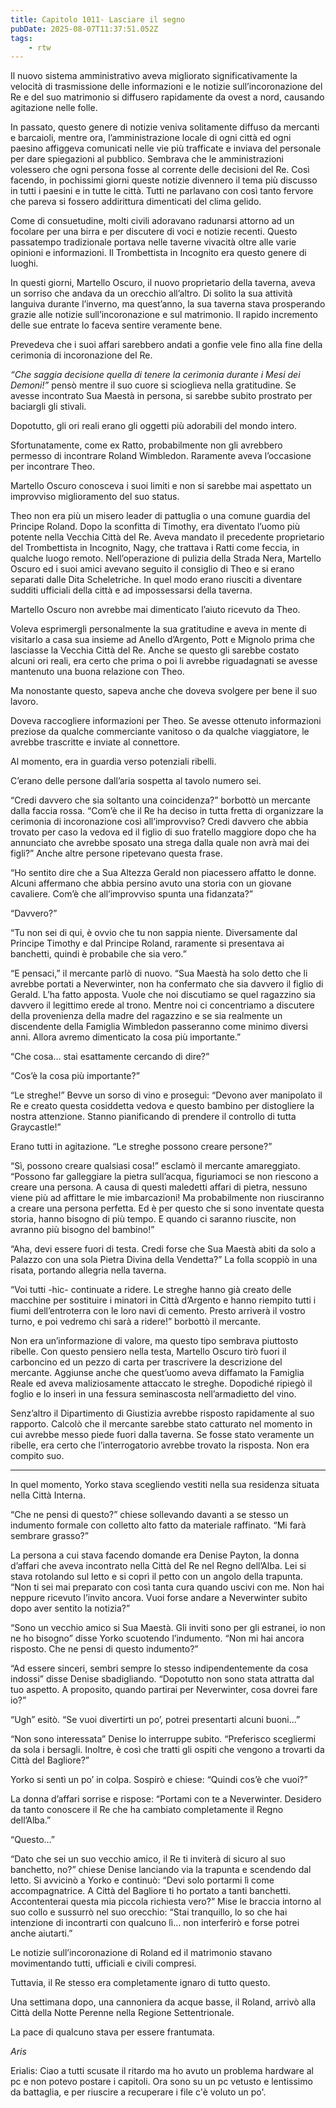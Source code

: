```yaml
---
title: Capitolo 1011- Lasciare il segno
pubDate: 2025-08-07T11:37:51.052Z
tags:
    - rtw
---
```



Il nuovo sistema amministrativo aveva migliorato significativamente la velocità di trasmissione delle informazioni e le notizie sull’incoronazione del Re e del suo matrimonio si diffusero rapidamente da ovest a nord, causando agitazione nelle folle.


In passato, questo genere di notizie veniva solitamente diffuso da mercanti e barcaioli, mentre ora, l’amministrazione locale di ogni città ed ogni paesino affiggeva comunicati nelle vie più trafficate e inviava del personale per dare spiegazioni al pubblico. Sembrava che le amministrazioni volessero che ogni persona fosse al corrente delle decisioni del Re. Così facendo, in pochissimi giorni queste notizie divennero il tema più discusso in tutti i paesini e in tutte le città. Tutti ne parlavano con così tanto fervore che pareva si fossero addirittura dimenticati del clima gelido.


Come di consuetudine, molti civili adoravano radunarsi attorno ad un focolare per una birra e per discutere di voci e notizie recenti. Questo passatempo tradizionale portava nelle taverne vivacità oltre alle varie opinioni e informazioni. Il Trombettista in Incognito era questo genere di luoghi.


In questi giorni, Martello Oscuro, il nuovo proprietario della taverna, aveva un sorriso che andava da un orecchio all’altro. Di solito la sua attività languiva durante l’inverno, ma quest’anno, la sua taverna stava prosperando grazie alle notizie sull’incoronazione e sul matrimonio. Il rapido incremento delle sue entrate lo faceva sentire veramente bene.


Prevedeva che i suoi affari sarebbero andati a gonfie vele fino alla fine della cerimonia di incoronazione del Re.


<em>“Che saggia decisione quella di tenere la cerimonia durante i Mesi dei Demoni!”</em> pensò mentre il suo cuore si scioglieva nella gratitudine. Se avesse incontrato Sua Maestà in persona, si sarebbe subito prostrato per baciargli gli stivali.


Dopotutto, gli ori reali erano gli oggetti più adorabili del mondo intero.


Sfortunatamente, come ex Ratto, probabilmente non gli avrebbero permesso di incontrare Roland Wimbledon. Raramente aveva l’occasione per incontrare Theo.


Martello Oscuro conosceva i suoi limiti e non si sarebbe mai aspettato un improvviso miglioramento del suo status.


Theo non era più un misero leader di pattuglia o una comune guardia del Principe Roland. Dopo la sconfitta di Timothy, era diventato l’uomo più potente nella Vecchia Città del Re. Aveva mandato il precedente proprietario del Trombettista in Incognito, Nagy, che trattava i Ratti come feccia, in qualche luogo remoto. Nell’operazione di pulizia della Strada Nera, Martello Oscuro ed i suoi amici avevano seguito il consiglio di Theo e si erano separati dalle Dita Scheletriche. In quel modo erano riusciti a diventare sudditi ufficiali della città e ad impossessarsi della taverna.


Martello Oscuro non avrebbe mai dimenticato l’aiuto ricevuto da Theo.


Voleva esprimergli personalmente la sua gratitudine e aveva in mente di visitarlo a casa sua insieme ad Anello d’Argento, Pott e Mignolo prima che lasciasse la Vecchia Città del Re. Anche se questo gli sarebbe costato alcuni ori reali, era certo che prima o poi li avrebbe riguadagnati se avesse mantenuto una buona relazione con Theo.


Ma nonostante questo, sapeva anche che doveva svolgere per bene il suo lavoro.


Doveva raccogliere informazioni per Theo. Se avesse ottenuto informazioni preziose da qualche commerciante vanitoso o da qualche viaggiatore, le avrebbe trascritte e inviate al connettore.


Al momento, era in guardia verso potenziali ribelli.


C’erano delle persone dall’aria sospetta al tavolo numero sei.


“Credi davvero che sia soltanto una coincidenza?” borbottò un mercante dalla faccia rossa. “Com’è che il Re ha deciso in tutta fretta di organizzare la cerimonia di incoronazione così all’improvviso? Credi davvero che abbia trovato per caso la vedova ed il figlio di suo fratello maggiore dopo che ha annunciato che avrebbe sposato una strega dalla quale non avrà mai dei figli?” Anche altre persone ripetevano questa frase.


“Ho sentito dire che a Sua Altezza Gerald non piacessero affatto le donne. Alcuni affermano che abbia persino avuto una storia con un giovane cavaliere. Com’è che all’improvviso spunta una fidanzata?”


“Davvero?”


“Tu non sei di qui, è ovvio che tu non sappia niente. Diversamente dal Principe Timothy e dal Principe Roland, raramente si presentava ai banchetti, quindi è probabile che sia vero.”


“E pensaci,” il mercante parlò di nuovo. “Sua Maestà ha solo detto che li avrebbe portati a Neverwinter, non ha confermato che sia davvero il figlio di Gerald. L’ha fatto apposta. Vuole che noi discutiamo se quel ragazzino sia davvero il legittimo erede al trono. Mentre noi ci concentriamo a discutere della provenienza della madre del ragazzino e se sia realmente un discendente della Famiglia Wimbledon passeranno come minimo diversi anni. Allora avremo dimenticato la cosa più importante.”


“Che cosa... stai esattamente cercando di dire?”


“Cos’è la cosa più importante?”


“Le streghe!” Bevve un sorso di vino e proseguì: “Devono aver manipolato il Re e creato questa cosiddetta vedova e questo bambino per distogliere la nostra attenzione. Stanno pianificando di prendere il controllo di tutta Graycastle!”


Erano tutti in agitazione. “Le streghe possono creare persone?”


“Sì, possono creare qualsiasi cosa!” esclamò il mercante amareggiato. “Possono far galleggiare la pietra sull’acqua, figuriamoci se non riescono a creare una persona. A causa di questi maledetti affari di pietra, nessuno viene più ad affittare le mie imbarcazioni! Ma probabilmente non riusciranno a creare una persona perfetta. Ed è per questo che si sono inventate questa storia, hanno bisogno di più tempo. E quando ci saranno riuscite, non avranno più bisogno del bambino!”


“Aha, devi essere fuori di testa. Credi forse che Sua Maestà abiti da solo a Palazzo con una sola Pietra Divina della Vendetta?” La folla scoppiò in una risata, portando allegria nella taverna.


“Voi tutti -hic- continuate a ridere. Le streghe hanno già creato delle macchine per sostituire i minatori in Città d’Argento e hanno riempito tutti i fiumi dell’entroterra con le loro navi di cemento. Presto arriverà il vostro turno, e poi vedremo chi sarà a ridere!” borbottò il mercante.


Non era un’informazione di valore, ma questo tipo sembrava piuttosto ribelle. Con questo pensiero nella testa, Martello Oscuro tirò fuori il carboncino ed un pezzo di carta per trascrivere la descrizione del mercante. Aggiunse anche che quest’uomo aveva diffamato la Famiglia Reale ed aveva maliziosamente attaccato le streghe. Dopodiché ripiegò il foglio e lo inserì in una fessura seminascosta nell’armadietto del vino.


Senz’altro il Dipartimento di Giustizia avrebbe risposto rapidamente al suo rapporto. Calcolò che il mercante sarebbe stato catturato nel momento in cui avrebbe messo piede fuori dalla taverna. Se fosse stato veramente un ribelle, era certo che l’interrogatorio avrebbe trovato la risposta. Non era compito suo.


***






In quel momento, Yorko stava scegliendo vestiti nella sua residenza situata nella Città Interna.


“Che ne pensi di questo?” chiese sollevando davanti a se stesso un indumento formale con colletto alto fatto da materiale raffinato. “Mi farà sembrare grasso?”


La persona a cui stava facendo domande era Denise Payton, la donna d’affari che aveva incontrato nella Città del Re nel Regno dell’Alba. Lei si stava rotolando sul letto e si coprì il petto con un angolo della trapunta. “Non ti sei mai preparato con così tanta cura quando uscivi con me. Non hai neppure ricevuto l’invito ancora. Vuoi forse andare a Neverwinter subito dopo aver sentito la notizia?”


“Sono un vecchio amico si Sua Maestà. Gli inviti sono per gli estranei, io non ne ho bisogno” disse Yorko scuotendo l’indumento. “Non mi hai ancora risposto. Che ne pensi di questo indumento?”


“Ad essere sinceri, sembri sempre lo stesso indipendentemente da cosa indossi” disse Denise sbadigliando. “Dopotutto non sono stata attratta dal tuo aspetto. A proposito, quando partirai per Neverwinter, cosa dovrei fare io?”


“Ugh” esitò. “Se vuoi divertirti un po’, potrei presentarti alcuni buoni...”


“Non sono interessata” Denise lo interruppe subito. “Preferisco scegliermi da sola i bersagli. Inoltre, è così che tratti gli ospiti che vengono a trovarti da Città del Bagliore?”


Yorko si sentì un po’ in colpa. Sospirò e chiese: “Quindi cos’è che vuoi?”


La donna d’affari sorrise e rispose: “Portami con te a Neverwinter. Desidero da tanto conoscere il Re che ha cambiato completamente il Regno dell’Alba.”


“Questo...”


“Dato che sei un suo vecchio amico, il Re ti inviterà di sicuro al suo banchetto, no?” chiese Denise lanciando via la trapunta e scendendo dal letto. Si avvicinò a Yorko e continuò: “Devi solo portarmi lì come accompagnatrice. A Città del Bagliore ti ho portato a tanti banchetti. Accontenterai questa mia piccola richiesta vero?” Mise le braccia intorno al suo collo e sussurrò nel suo orecchio: “Stai tranquillo, lo so che hai intenzione di incontrarti con qualcuno lì... non interferirò e forse potrei anche aiutarti.”


Le notizie sull’incoronazione di Roland ed il matrimonio stavano movimentando tutti, ufficiali e civili compresi.


Tuttavia, il Re stesso era completamente ignaro di tutto questo.


Una settimana dopo, una cannoniera da acque basse, il Roland, arrivò alla Città della Notte Perenne nella Regione Settentrionale.


La pace di qualcuno stava per essere frantumata.




<em>Aris</em>


Erialis: Ciao a tutti scusate il ritardo ma ho avuto un problema hardware al pc e non potevo postare i capitoli. Ora sono su un pc vetusto e lentissimo da battaglia, e per riuscire a recuperare i file c'è voluto un po'.
                        


                                



